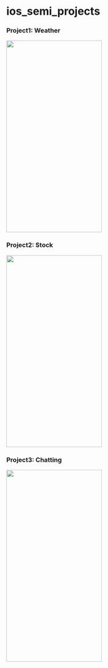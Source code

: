 # ios_semi_projects

### Project1: Weather

<img src="https://user-images.githubusercontent.com/96190905/178131593-5c2ed255-ed4b-4331-a68c-cc5434941097.png" width="250" height="500">




### Project2: Stock

<img src="https://user-images.githubusercontent.com/96190905/178131628-e11d08d0-c540-4ae7-82fb-98fb9c6c0f50.png" width="250" height="500">


### Project3: Chatting
<img src="https://user-images.githubusercontent.com/96190905/178131609-9d7d16b6-779f-43c5-ab68-f36646bdf917.png" width="250" height="500">


